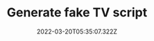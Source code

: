 ---
title: 'Generate fake TV script'
excerpt: 'Created a model using a recurrent neural network to generate fake tv scripts.'
coverImage: '/assets/articles/dynamic-routing/cover.jpg'
featured: true
date: '2022-03-20T05:35:07.322Z'
repo: 'https://github.com/brhn-me/deep-learning-generate-tv-scripts'
article: 
techs: 
    - Deep Learning
    - Recurrent Neural Network
    - PyTorch
---